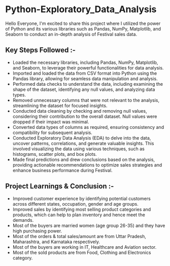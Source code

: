 # Python-Exploratory_Data_Analysis

Hello Everyone,
I'm excited to share this project where I utilized the power of Python and its various libraries such as Pandas, NumPy, Matplotlib, and Seaborn to conduct an in-depth analysis of Festival sales data.

## Key Steps Followed :-
- Loaded the necessary libraries, including Pandas, NumPy, Matplotlib, and Seaborn, to leverage their powerful functionalities for data analysis.
- Imported and loaded the data from CSV format into Python using the Pandas library, allowing for seamless data manipulation and analysis.
- Performed data checks to understand the data, including examining the shape of the dataset, identifying any null values, and analyzing data types.
- Removed unnecessary columns that were not relevant to the analysis, streamlining the dataset for focused insights.
- Conducted data cleaning by checking and removing null values, considering their contribution to the overall dataset. Null values were dropped if their impact was minimal.
- Converted data types of columns as required, ensuring consistency and compatibility for subsequent analysis.
- Conducted Exploratory Data Analysis (EDA) to delve into the data, uncover patterns, correlations, and generate valuable insights. This involved visualizing the data using various techniques, such as histograms, scatter plots, and box plots.
- Made final predictions and drew conclusions based on the analysis, providing actionable recommendations to optimize sales strategies and enhance business performance during Festival.

## Project Learnings & Conclusion :- 
* Improved customer experience by identifying potential customers across different states, occupation, gender and age groups.
* Improved sales by identifying most selling product categories and products, which can help to plan inventory and hence meet the demands.
* Most of the buyers are married women (age group 26-35) and they have high purchasing power.
* Most of the orders & total sales/amount are from Uttar Pradesh, Maharashtra, and Karnataka respectively.
* Most of the buyers are working in IT, Healthcare and Aviation sector.
* Most of the sold products are from Food, Clothing and Electronics category.
